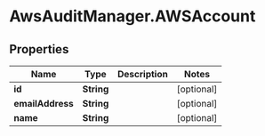 # AwsAuditManager.AWSAccount

## Properties

Name | Type | Description | Notes
------------ | ------------- | ------------- | -------------
**id** | **String** |  | [optional] 
**emailAddress** | **String** |  | [optional] 
**name** | **String** |  | [optional] 


